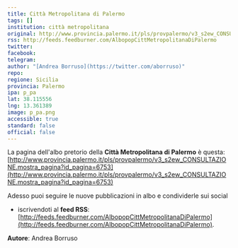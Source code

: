 ```yaml
---
title: Città Metropolitana di Palermo
tags: []
institution: città metropolitana
original: http://www.provincia.palermo.it/pls/provpalermo/v3_s2ew_CONSULTAZIONE.mostra_pagina?id_pagina=6753
rss: http://feeds.feedburner.com/AlbopopCittMetropolitanaDiPalermo
twitter: 
facebook: 
telegram: 
author: "[Andrea Borruso](https://twitter.com/aborruso)"
repo: 
regione: Sicilia
provincia: Palermo
ipa: p_pa
lat: 38.115556
lng: 13.361389
image: p_pa.png
accessible: true
standard: false
official: false
---
```


La pagina dell'albo pretorio della **Città Metropolitana di Palermo** è questa: [http://www.provincia.palermo.it/pls/provpalermo/v3_s2ew_CONSULTAZIONE.mostra_pagina?id_pagina=6753](http://www.provincia.palermo.it/pls/provpalermo/v3_s2ew_CONSULTAZIONE.mostra_pagina?id_pagina=6753)

Adesso puoi seguire le nuove pubblicazioni in albo e condividerle sui social


* iscrivendoti al **feed RSS**: [http://feeds.feedburner.com/AlbopopCittMetropolitanaDiPalermo](http://feeds.feedburner.com/AlbopopCittMetropolitanaDiPalermo).

**Autore**: Andrea Borruso
